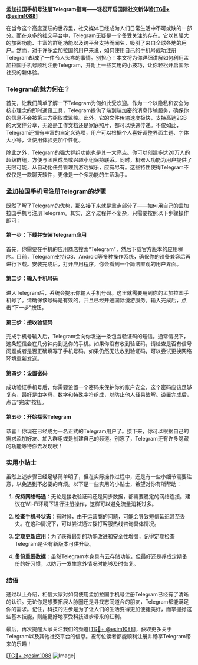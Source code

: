 **孟加拉国手机号注册Telegram指南——轻松开启国际社交新体验[[TG💪+ @esim1088](https://t.me/s/esim1088)]**

在当今这个高度互联的世界里，社交媒体已经成为人们日常生活中不可或缺的一部分。而在众多的社交平台中，Telegram无疑是一个备受关注的存在。它以其强大的加密功能、丰富的群组功能以及跨平台支持而闻名，吸引了来自全球各地的用户。然而，对于许多孟加拉国的用户来说，如何使用自己的手机号成功注册Telegram却成了一件令人头疼的事情。别担心！本文将为你详细讲解如何利用孟加拉国手机号顺利注册Telegram，并附上一些实用的小技巧，让你轻松开启国际社交的新体验。

### Telegram的魅力何在？

首先，让我们简单了解一下Telegram为何如此受欢迎。作为一个以隐私和安全为核心理念的即时通讯工具，Telegram提供了端到端加密的消息传输服务，确保你的信息不会被第三方窃取或监控。此外，它的文件传输速度极快，支持高达2GB的大文件分享，无论是工作文档还是家庭照片，都可以快速传递。不仅如此，Telegram还拥有丰富的自定义选项，用户可以根据个人喜好调整界面主题、字体大小等，让使用体验更加个性化。

除此之外，Telegram的强大群组功能也是其一大亮点。你可以创建多达20万人的超级群组，方便与团队成员或兴趣小组保持联系。同时，机器人功能为用户提供了无限可能，从自动化任务管理到游戏娱乐，应有尽有。这些特性使得Telegram不仅仅是一款聊天软件，更像是一个多功能的生活助手。

### 孟加拉国手机号注册Telegram的步骤

既然了解了Telegram的优势，那么接下来就是重点部分了——如何用自己的孟加拉国手机号注册Telegram。其实，这个过程并不复杂，只需要按照以下步骤操作即可：

#### 第一步：下载并安装Telegram应用
首先，你需要在手机的应用商店搜索“Telegram”，然后下载官方版本的应用程序。目前，Telegram支持iOS、Android等多种操作系统，确保你的设备兼容后再进行下载。安装完成后，打开应用程序，你会看到一个简洁直观的用户界面。

#### 第二步：输入手机号码
进入Telegram后，系统会提示你输入手机号码。这里就需要用到你的孟加拉国手机号了。请确保该号码是有效的，并且已经开通国际漫游服务。输入完成后，点击“下一步”按钮。

#### 第三步：接收验证码
完成手机号输入后，Telegram会向你发送一条包含验证码的短信。通常情况下，这条短信会在几分钟内到达你的手机。如果你没有收到验证码，请检查是否有信号问题或者是否正确填写了手机号码。如果仍然无法收到验证码，可以尝试更换网络环境重新发送。

#### 第四步：设置密码
成功验证手机号后，你需要设置一个密码来保护你的账户安全。这个密码应该足够复杂，最好是由字母、数字和特殊字符组成，以防止他人轻易破解。设置完成后，点击“完成”按钮。

#### 第五步：开始探索Telegram
恭喜！你现在已经成为一名正式的Telegram用户了。接下来，你可以根据自己的需求添加好友、加入群组或是创建自己的频道。别忘了，Telegram还有许多隐藏的功能等待你去发现哦！

### 实用小贴士

虽然上述步骤已经足够简单明了，但在实际操作过程中，还是有一些小细节需要注意，以免遇到不必要的麻烦。以下是一些实用的小贴士，希望对你有所帮助：

1. **保持网络畅通**：无论是接收验证码还是同步数据，都需要稳定的网络连接。建议在Wi-Fi环境下进行注册操作，这样可以避免流量消耗过多。
   
2. **检查手机号状态**：有时候，由于运营商的问题，可能会导致短信延迟甚至丢失。在这种情况下，可以尝试通过拨打客服热线咨询具体情况。

3. **定期更新应用**：为了获得最新的功能改进和安全性增强，记得定期检查Telegram是否有新版本可供升级。

4. **备份重要数据**：虽然Telegram本身具有云存储功能，但最好还是养成定期备份的好习惯，以防万一发生意外情况时能够及时恢复。

### 结语

通过以上介绍，相信大家对如何使用孟加拉国手机号注册Telegram已经有了清晰的认识。无论你是想要拓展人脉圈还是寻找志同道合的朋友，Telegram都能满足你的需求。记住，科技的进步是为了让人们的生活变得更加便捷美好，而掌握好这些基本技能，则能更好地享受科技进步带来的红利。

最后，再次提醒大家关注我们的频道[[TG💪+ @esim1088](https://t.me/s/esim1088)]，获取更多关于Telegram以及其他社交平台的信息。祝每位读者都能顺利注册并畅享Telegram带来的乐趣！

[[TG💪+ @esim1088](https://t.me/s/esim1088) ![Image](https://i.postimg.cc/4NQfJmqS/Snipaste-2025-05-13-00-14-12.png)]